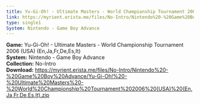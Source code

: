 ```yaml
---
title: Yu-Gi-Oh! - Ultimate Masters - World Championship Tournament 2006 (USA) (En,Ja,Fr,De,Es,It)
link: https://myrient.erista.me/files/No-Intro/Nintendo%20-%20Game%20Boy%20Advance/Yu-Gi-Oh!%20-%20Ultimate%20Masters%20-%20World%20Championship%20Tournament%202006%20(USA)%20(En,Ja,Fr,De,Es,It).zip
type: single1
System: Nintendo - Game Boy Advance
---
```

<b>Game:</b> Yu-Gi-Oh! - Ultimate Masters - World Championship Tournament 2006 (USA) (En,Ja,Fr,De,Es,It)<br>
<b>System:</b> Nintendo - Game Boy Advance<br>
<b>Collection:</b> No-Intro<br>
<b>Download:</b> https://myrient.erista.me/files/No-Intro/Nintendo%20-%20Game%20Boy%20Advance/Yu-Gi-Oh!%20-%20Ultimate%20Masters%20-%20World%20Championship%20Tournament%202006%20(USA)%20(En,Ja,Fr,De,Es,It).zip